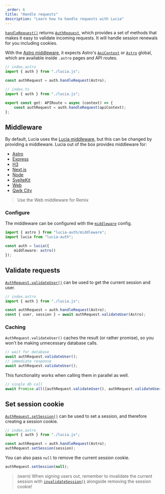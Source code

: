 ```yaml
---
_order: 6
title: "Handle requests"
description: "Learn how to handle requests with Lucia"
---
```


[`handleRequest()`](/reference/lucia-auth/auth#handlerequest) returns [`AuthRequest`](/reference/lucia-auth/authrequest), which provides a set of methods that makes it easy to validate incoming requests. It will handle session renewals for you including cookies.

With the [Astro middleware](/reference/lucia-auth/middleware#astro), it expects Astro's [`ApiContext`](https://docs.astro.build/en/reference/api-reference/#endpoint-context) or [`Astro`](https://docs.astro.build/en/reference/api-reference/#astro-global) global, which are available inside `.astro` pages and API routes.

```ts
// index.astro
import { auth } from "./lucia.js";

const authRequest = auth.handleRequest(Astro);
```

```ts
// index.ts
import { auth } from "./lucia.js";

export const get: APIRoute = async (context) => {
	const authRequest = auth.handleRequest(apiContext);
};
```

## Middleware

By default, Lucia uses the [Lucia middleware](/reference/lucia-auth/middleware#lucia), but this can be changed by providing a middleware. Lucia out of the box provides middleware for:

- [Astro](/reference/lucia-auth/middleware#astro)
- [Express](/reference/lucia-auth/middleware#express)
- [H3](/reference/lucia-auth/middleware#h3)
- [Next.js](/reference/lucia-auth/middleware#nextjs)
- [Node](/reference/lucia-auth/middleware#node)
- [SvelteKit](/reference/lucia-auth/middleware#sveltekit)
- [Web](/reference/lucia-auth/middleware#web)
- [Qwik City](/reference/lucia-auth/middleware#qwik)

> Use the Web middleware for Remix

### Configure

The middleware can be configured with the [`middleware`](/basics/configuration#middleware) config.

```ts
import { astro } from "lucia-auth/middleware";
import lucia from "lucia-auth";

const auth = lucia({
	middleware: astro()
});
```

## Validate requests

[`AuthRequest.validateUser()`](/reference/lucia-auth/authrequest#validateuser) can be used to get the current session and user.

```ts
// index.astro
import { auth } from "./lucia.js";

const authRequest = auth.handleRequest(Astro);
const { user, session } = await authRequest.validateUser(Astro);
```

### Caching

`AuthRequest.validateUser()` caches the result (or rather promise), so you won't be making unnecessary database calls.

```ts
// wait for database
await authRequest.validateUser();
// immediate response
await authRequest.validateUser();
```

This functionality works when calling them in parallel as well.

```ts
// single db call
await Promise.all([authRequest.validateUser(), authRequest.validateUser()]);
```

## Set session cookie

[`AuthRequest.setSession()`](/reference/lucia-auth/authrequest#validateuser) can be used to set a session, and therefore creating a session cookie.

```ts
// index.astro
import { auth } from "./lucia.js";

const authRequest = auth.handleRequest(Astro);
authRequest.setSession(session);
```

You can also pass `null` to remove the current session cookie.

```ts
authRequest.setSession(null);
```

> (warn) When signing users out, remember to invalidate the current session with [`invalidateSession()`](/reference/lucia-auth/auth#invalidatesession) alongside removing the session cookie!
